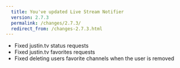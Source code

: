 ```yaml
---
  title: You've updated Live Stream Notifier
  version: 2.7.3
  permalink: /changes/2.7.3/
  redirect_from: /changes-2.7.3.html
---
```

 - Fixed justin.tv status requests
 - Fixed justin.tv favorites requests
 - Fixed deleting users favorite channels when the user is removed

